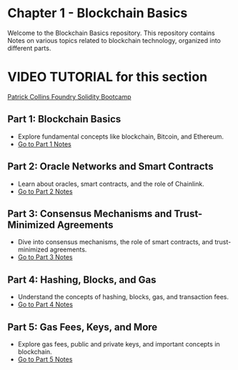 <!-- @format -->

# Chapter 1 - Blockchain Basics

Welcome to the Blockchain Basics repository. This repository contains Notes on various topics related to blockchain technology, organized into different parts.

# VIDEO TUTORIAL for this section

[Patrick Collins Foundry Solidity Bootcamp](https://www.youtube.com/watch?v=umepbfKp5rI&t=834s)

## Part 1: Blockchain Basics

- Explore fundamental concepts like blockchain, Bitcoin, and Ethereum.
- [Go to Part 1 Notes](Notes%201.md)

## Part 2: Oracle Networks and Smart Contracts

- Learn about oracles, smart contracts, and the role of Chainlink.
- [Go to Part 2 Notes](Notes%202.md)

## Part 3: Consensus Mechanisms and Trust-Minimized Agreements

- Dive into consensus mechanisms, the role of smart contracts, and trust-minimized agreements.
- [Go to Part 3 Notes](Notes%203.md)

## Part 4: Hashing, Blocks, and Gas

- Understand the concepts of hashing, blocks, gas, and transaction fees.
- [Go to Part 4 Notes](Notes%204.md)

## Part 5: Gas Fees, Keys, and More

- Explore gas fees, public and private keys, and important concepts in blockchain.
- [Go to Part 5 Notes](Notes%205.md)
